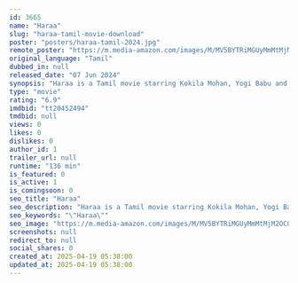 ```yaml
---
id: 3665
name: "Haraa"
slug: "haraa-tamil-movie-download"
poster: "posters/haraa-tamil-2024.jpg"
remote_poster: "https://m.media-amazon.com/images/M/MV5BYTRiMGUyMmMtMjM2OC00YzhjLWJlY2QtNmI2NzgxMmQxMjdhXkEyXkFqcGc@._V1_SX300.jpg"
original_language: "Tamil"
dubbed_in: null
released_date: "07 Jun 2024"
synopsis: "Haraa is a Tamil movie starring Kokila Mohan, Yogi Babu and D Singampuli in prominent roles. It is directed by Vijay Sri G.."
type: "movie"
rating: "6.9"
imdbid: "tt20452494"
tmdbid: null
views: 0
likes: 0
dislikes: 0
author_id: 1
trailer_url: null
runtime: "136 min"
is_featured: 0
is_active: 1
is_comingsoon: 0
seo_title: "Haraa"
seo_description: "Haraa is a Tamil movie starring Kokila Mohan, Yogi Babu and D Singampuli in prominent roles. It is directed by Vijay Sri G.."
seo_keywords: "\"Haraa\""
seo_image: "https://m.media-amazon.com/images/M/MV5BYTRiMGUyMmMtMjM2OC00YzhjLWJlY2QtNmI2NzgxMmQxMjdhXkEyXkFqcGc@._V1_SX300.jpg"
screenshots: null
redirect_to: null
social_shares: 0
created_at: 2025-04-19 05:38:00
updated_at: 2025-04-19 05:38:00
---
```


